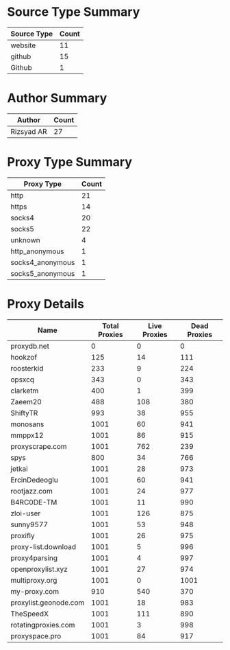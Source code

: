# Source Type Summary

| Source Type | Count |
|-------------|-------|
| website | 11 |
| github | 15 |
| Github | 1 |


# Author Summary

| Author | Count |
|--------|-------|
| Rizsyad AR | 27 |


# Proxy Type Summary

| Proxy Type | Count |
|------------|-------|
| http | 21 |
| https | 14 |
| socks4 | 20 |
| socks5 | 22 |
| unknown | 4 |
| http_anonymous | 1 |
| socks4_anonymous | 1 |
| socks5_anonymous | 1 |


# Proxy Details

| Name | Total Proxies | Live Proxies | Dead Proxies |
|------|---------------|--------------|---------------|
| proxydb.net | 0 | 0 | 0 |
| hookzof | 125 | 14 | 111 |
| roosterkid | 233 | 9 | 224 |
| opsxcq | 343 | 0 | 343 |
| clarketm | 400 | 1 | 399 |
| Zaeem20 | 488 | 108 | 380 |
| ShiftyTR | 993 | 38 | 955 |
| monosans | 1001 | 60 | 941 |
| mmppx12 | 1001 | 86 | 915 |
| proxyscrape.com | 1001 | 762 | 239 |
| spys | 800 | 34 | 766 |
| jetkai | 1001 | 28 | 973 |
| ErcinDedeoglu | 1001 | 60 | 941 |
| rootjazz.com | 1001 | 24 | 977 |
| B4RC0DE-TM | 1001 | 11 | 990 |
| zloi-user | 1001 | 126 | 875 |
| sunny9577 | 1001 | 53 | 948 |
| proxifly | 1001 | 26 | 975 |
| proxy-list.download | 1001 | 5 | 996 |
| proxy4parsing | 1001 | 4 | 997 |
| openproxylist.xyz | 1001 | 27 | 974 |
| multiproxy.org | 1001 | 0 | 1001 |
| my-proxy.com | 910 | 540 | 370 |
| proxylist.geonode.com | 1001 | 18 | 983 |
| TheSpeedX | 1001 | 111 | 890 |
| rotatingproxies.com | 1001 | 3 | 998 |
| proxyspace.pro | 1001 | 84 | 917 |
